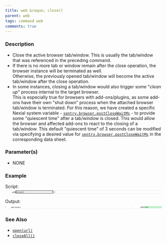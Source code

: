 ```yaml
---
title: web &raquo; close()
parent: web
tags: command web
comments: true
---
```


### Description
- Close the active browser tab/window.  This is usually the tab/window that was referenced in the preceding command.  
- If there is no more tab or window remain after the close operation, the browser instance will be terminated as well.  
  Otherwise, the previously opened tab/window will become the active tab/window after the close operation.
- In some instances, closing a tab/window would also trigger some "_clean up_" process internal to the target browser.  
  This is especially true for browsers with add-ons/plugins, as some add-ons have their own "shut down" process when 
  the attached browser tab/window is terminated.  For this reason, we have created a specific Nexial system variable - 
  [`sentry.browser.postCloseWaitMs`](../../systemvars/index.html#sentry.browser.postCloseWaitMs) - to provide some 
  "quiescent time" after a tab/window is closed.  This would allow the browser and affected add-ons to react to the 
  closing of a tab/window. This default "quiescent time" of 3 seconds can be modified via specifying a desired value 
  for [`sentry.browser.postCloseWaitMs`](../../systemvars/index.html#sentry.browser.postCloseWaitMs) in the corresponding data sheet.

### Parameter(s)

- NONE

### Example

Script:<br/>
![](image/close_01.png)

Output:<br/>
![](image/close_02.png)

### See Also

- [`open(url)`](open(url))
- [`closeAll()`](closeAll())